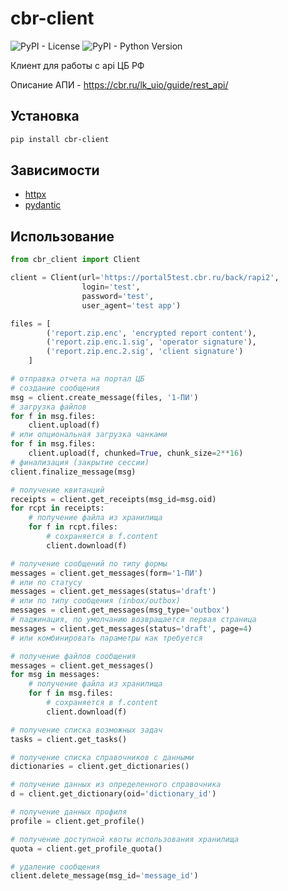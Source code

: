 # cbr-client
![PyPI - License](https://img.shields.io/pypi/l/cbr-client)
![PyPI - Python Version](https://img.shields.io/pypi/pyversions/cbr-client)

Клиент для работы с api ЦБ РФ

Описание АПИ - https://cbr.ru/lk_uio/guide/rest_api/

## Установка
```bash
pip install cbr-client
```

## Зависимости
* [httpx](https://github.com/encode/httpx)
* [pydantic](https://github.com/samuelcolvin/pydantic)


## Использование
```python
from cbr_client import Client

client = Client(url='https://portal5test.cbr.ru/back/rapi2', 
                login='test', 
                password='test', 
                user_agent='test app')

files = [
        ('report.zip.enc', 'encrypted report content'),
        ('report.zip.enc.1.sig', 'operator signature'),
        ('report.zip.enc.2.sig', 'client signature')
    ]

# отправка отчета на портал ЦБ
# создание сообщения
msg = client.create_message(files, '1-ПИ')
# загрузка файлов
for f in msg.files:
    client.upload(f)
# или опциональная загрузка чанками
for f in msg.files:
    client.upload(f, chunked=True, chunk_size=2**16)
# финализация (закрытие сессии)
client.finalize_message(msg)

# получение квитанций
receipts = client.get_receipts(msg_id=msg.oid)
for rcpt in receipts:
    # получение файла из хранилища
    for f in rcpt.files:
        # сохраняется в f.content
        client.download(f)

# получение сообщений по типу формы
messages = client.get_messages(form='1-ПИ')
# или по статусу
messages = client.get_messages(status='draft')
# или по типу сообщения (inbox/outbox)
messages = client.get_messages(msg_type='outbox')
# паджинация, по умолчанию возвращается первая страница
messages = client.get_messages(status='draft', page=4)
# или комбинировать параметры как требуется 

# получение файлов сообщения
messages = client.get_messages()
for msg in messages:
    # получение файла из хранилища
    for f in msg.files:
        # сохраняется в f.content
        client.download(f)

# получение списка возможных задач
tasks = client.get_tasks()

# получение списка справочников с данными
dictionaries = client.get_dictionaries()

# получение данных из определенного справочника
d = client.get_dictionary(oid='dictionary_id')

# получение данных профиля
profile = client.get_profile()

# получение доступной квоты использования хранилища
quota = client.get_profile_quota()

# удаление сообщения 
client.delete_message(msg_id='message_id')
```
